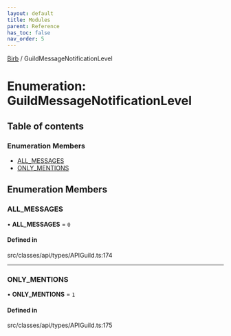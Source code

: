 ```yaml
---
layout: default
title: Modules
parent: Reference
has_toc: false
nav_order: 5
---
```


[Birb](/) / GuildMessageNotificationLevel

# Enumeration: GuildMessageNotificationLevel

## Table of contents

### Enumeration Members

- [ALL\_MESSAGES](GuildMessageNotificationLevel.md#all_messages)
- [ONLY\_MENTIONS](GuildMessageNotificationLevel.md#only_mentions)

## Enumeration Members

### ALL\_MESSAGES

• **ALL\_MESSAGES** = ``0``

#### Defined in

src/classes/api/types/APIGuild.ts:174

___

### ONLY\_MENTIONS

• **ONLY\_MENTIONS** = ``1``

#### Defined in

src/classes/api/types/APIGuild.ts:175

